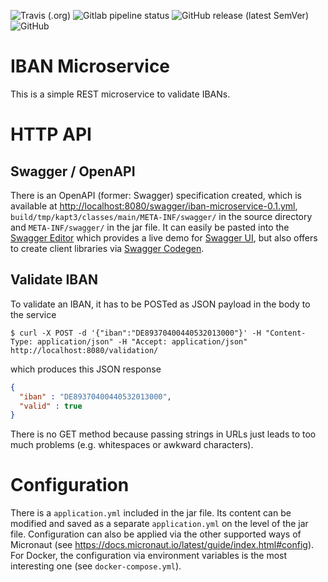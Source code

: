 <!--- some badges to display on the GitHub page -->

![Travis (.org)](https://img.shields.io/travis/debuglevel/iban-microservice?label=Travis%20build)
![Gitlab pipeline status](https://img.shields.io/gitlab/pipeline/debuglevel/iban-microservice?label=GitLab%20build)
![GitHub release (latest SemVer)](https://img.shields.io/github/v/release/debuglevel/iban-microservice?sort=semver)
![GitHub](https://img.shields.io/github/license/debuglevel/iban-microservice)

# IBAN Microservice

This is a simple REST microservice to validate IBANs.

# HTTP API

## Swagger / OpenAPI

There is an OpenAPI (former: Swagger) specification created, which is available at <http://localhost:8080/swagger/iban-microservice-0.1.yml>, `build/tmp/kapt3/classes/main/META-INF/swagger/` in the source directory and `META-INF/swagger/` in the jar file. It can easily be pasted into the [Swagger Editor](https://editor.swagger.io) which provides a live demo for [Swagger UI](https://swagger.io/tools/swagger-ui/), but also offers to create client libraries via [Swagger Codegen](https://swagger.io/tools/swagger-codegen/).

## Validate IBAN
To validate an IBAN, it has to be POSTed as JSON payload in the body to the service
```shell script
$ curl -X POST -d '{"iban":"DE89370400440532013000"}' -H "Content-Type: application/json" -H "Accept: application/json" http://localhost:8080/validation/
```
which produces this JSON response
```json
{
  "iban" : "DE89370400440532013000",
  "valid" : true
}
```

There is no GET method because passing strings in URLs just leads to too much problems (e.g. whitespaces or awkward characters).

# Configuration

There is a `application.yml` included in the jar file. Its content can be modified and saved as a separate `application.yml` on the level of the jar file. Configuration can also be applied via the other supported ways of Micronaut (see <https://docs.micronaut.io/latest/guide/index.html#config>). For Docker, the configuration via environment variables is the most interesting one (see `docker-compose.yml`).
